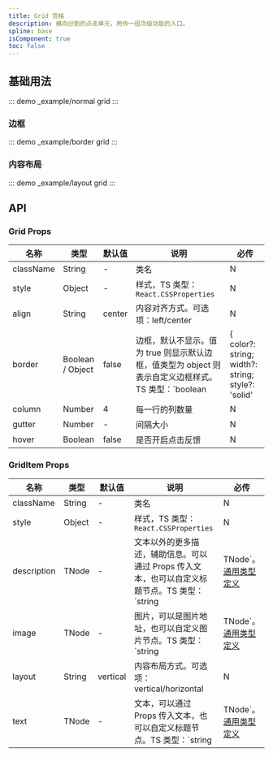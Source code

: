 ```yaml
---
title: Grid 宫格
description: 横向分割的点击单元，用作一组次级功能的入口。
spline: base
isComponent: true
toc: false
---
```


## 基础用法

::: demo _example/normal grid
:::


### 边框

::: demo _example/border grid
:::

### 内容布局
::: demo _example/layout grid
:::


## API

### Grid Props

名称 | 类型 | 默认值 | 说明 | 必传
-- | -- | -- | -- | --
className | String | - | 类名 | N
style | Object | - | 样式，TS 类型：`React.CSSProperties` | N
align | String | center | 内容对齐方式。可选项：left/center | N
border | Boolean / Object | false | 边框，默认不显示。值为 true 则显示默认边框，值类型为 object 则表示自定义边框样式。TS 类型：`boolean | { color?: string; width?: string; style?: 'solid' | 'dashed' | 'dotted' | 'double' | 'groove' | 'inset' | 'outset' }` | N
column | Number | 4 | 每一行的列数量 | N
gutter | Number | - | 间隔大小 | N
hover | Boolean | false | 是否开启点击反馈 | N

### GridItem Props

名称 | 类型 | 默认值 | 说明 | 必传
-- | -- | -- | -- | --
className | String | - | 类名 | N
style | Object | - | 样式，TS 类型：`React.CSSProperties` | N
description | TNode | - | 文本以外的更多描述，辅助信息。可以通过 Props 传入文本，也可以自定义标题节点。TS 类型：`string | TNode`。[通用类型定义](https://github.com/TDesignOteam/tdesign-mobile-react/blob/develop/src/common.ts) | N
image | TNode | - | 图片，可以是图片地址，也可以自定义图片节点。TS 类型：`string | TNode`。[通用类型定义](https://github.com/TDesignOteam/tdesign-mobile-react/blob/develop/src/common.ts) | N
layout | String | vertical | 内容布局方式。可选项：vertical/horizontal | N
text | TNode | - | 文本，可以通过 Props 传入文本，也可以自定义标题节点。TS 类型：`string | TNode`。[通用类型定义](https://github.com/TDesignOteam/tdesign-mobile-react/blob/develop/src/common.ts) | N
